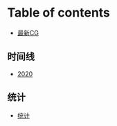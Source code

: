 # Table of contents

* [最新CG](README.md)

## 时间线 <a id="time"></a>

* [2020](time/2020.md)

## 统计 <a id="all"></a>
 
* [统计](all.md)
